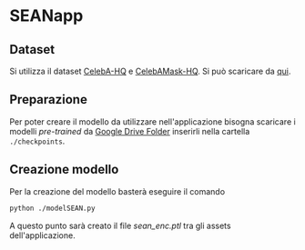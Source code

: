 # SEANapp

## Dataset

Si utilizza il dataset [CelebA-HQ](https://github.com/tkarras/progressive_growing_of_gans) e [CelebAMask-HQ](https://github.com/switchablenorms/CelebAMask-HQ).
Si può scaricare da [qui](https://drive.google.com/file/d/1TKhN9kDvJEcpbIarwsd1_fsTR2vGx6LC/view?usp=sharing). 

## Preparazione

Per poter creare il modello da utilizzare nell'applicazione bisogna scaricare i modelli *pre-trained* da [Google Drive Folder](https://drive.google.com/file/d/1UMgKGdVqlulfgOBV4Z0ajEwPdgt3_EDK/view?usp=sharing) inserirli nella cartella `./checkpoints`.

## Creazione modello

Per la creazione del modello basterà eseguire il comando 

```bash
python ./modelSEAN.py
```

A questo punto sarà creato il file *sean_enc.ptl* tra gli assets dell'applicazione.
